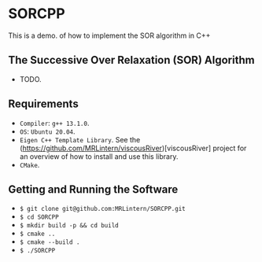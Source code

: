 # SORCPP
This is a demo. of how to implement the SOR algorithm in C++

## The Successive Over Relaxation (SOR) Algorithm

* TODO.

## Requirements
* `Compiler`: `g++ 13.1.0`.
* `OS`: `Ubuntu 20.04`.
* `Eigen C++ Template Library`. See the (https://github.com/MRLintern/viscousRiver)[viscousRiver] project for an overview of how to install and use this library.
* `CMake`.

## Getting and Running the Software

* `$ git clone git@github.com:MRLintern/SORCPP.git`
* `$ cd SORCPP`
* `$ mkdir build -p && cd build`
* `$ cmake ..`
* `$ cmake --build .`
* `$ ./SORCPP`


